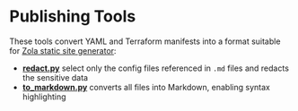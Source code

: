 # Publishing Tools

These tools convert YAML and Terraform manifests into a format suitable for [Zola static site generator](https://www.getzola.org/):

- **[redact.py](redact.py)** select only the config files referenced in `.md` files and redacts the sensitive data
- **[to_markdown.py](to_markdown.py)** converts all files into Markdown, enabling syntax highlighting

